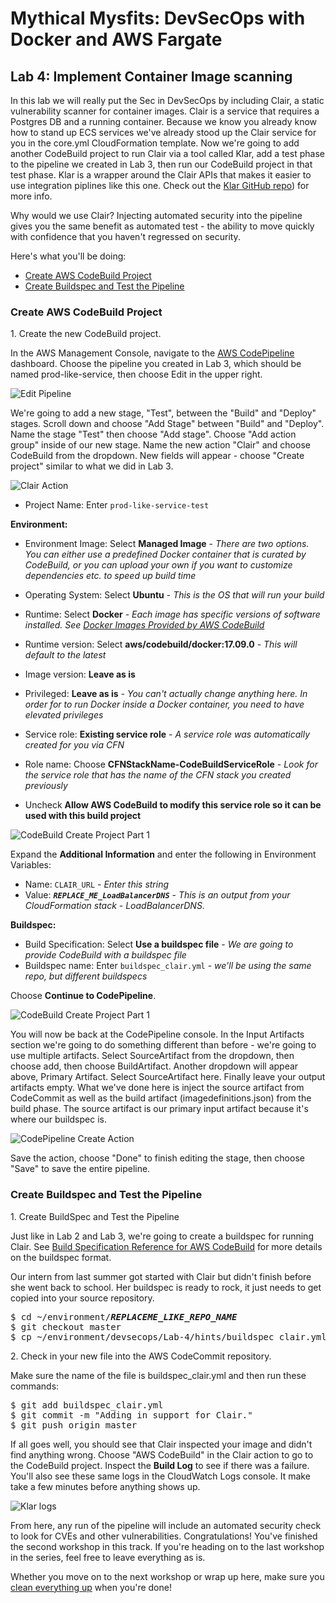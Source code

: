 # Mythical Mysfits: DevSecOps with Docker and AWS Fargate

## Lab 4: Implement Container Image scanning

In this lab we will really put the Sec in DevSecOps by including Clair, a static vulnerability scanner for container images. Clair is a service that requires a Postgres DB and a running container. Because we know you already know how to stand up ECS services we've already stood up the Clair service for you in the core.yml CloudFormation template. Now we're going to add another CodeBuild project to run Clair via a tool called Klar, add a test phase to the pipeline we created in Lab 3, then run our CodeBuild project in that test phase. Klar is a wrapper around the Clair APIs that makes it easier to use integration piplines like this one. Check out the [Klar GitHub repo](https://github.com/optiopay/klar)) for more info.

Why would we use Clair? Injecting automated security into the pipeline gives you the same benefit as automated test - the ability to move quickly with confidence that you haven't regressed on security.

Here's what you'll be doing:

* [Create AWS CodeBuild Project](#create-aws-codebuild-project)
* [Create Buildspec and Test the Pipeline](#create-buildspec-and-test-the-pipeline)

### Create AWS CodeBuild Project
1\. Create the new CodeBuild project.

In the AWS Management Console, navigate to the [AWS CodePipeline](https://console.aws.amazon.com/codepipeline/home#/) dashboard. Choose the pipeline you created in Lab 3, which should be named prod-like-service, then choose Edit in the upper right.

![Edit Pipeline](images/edit-pipeline.png)

We're going to add a new stage, "Test", between the "Build" and "Deploy" stages. Scroll down and choose "Add Stage" between "Build" and "Deploy". Name the stage "Test" then choose "Add stage". Choose "Add action group" inside of our new stage. Name the new action "Clair" and choose CodeBuild from the dropdown. New fields will appear - choose "Create project" similar to what we did in Lab 3. 

![Clair Action](images/clair-action.png)

- Project Name: Enter `prod-like-service-test`

**Environment:**

- Environment Image: Select **Managed Image** - *There are two options. You can either use a predefined Docker container that is curated by CodeBuild, or you can upload your own if you want to customize dependencies etc. to speed up build time*
- Operating System: Select **Ubuntu** - *This is the OS that will run your build*
- Runtime: Select **Docker** - *Each image has specific versions of software installed. See [Docker Images Provided by AWS CodeBuild](http://docs.aws.amazon.com/codebuild/latest/userguide/build-env-ref-available.html)*
- Runtime version: Select **aws/codebuild/docker:17.09.0** - *This will default to the latest*
- Image version: **Leave as is**
- Privileged: **Leave as is** - *You can't actually change anything here. In order for to run Docker inside a Docker container, you need to have elevated privileges*
- Service role: **Existing service role** - *A service role was automatically created for you via CFN*
- Role name: Choose **CFNStackName-CodeBuildServiceRole** - *Look for the service role that has the name of the CFN stack you created previously*

- Uncheck **Allow AWS CodeBuild to modify this service role so it can be used with this build project**

![CodeBuild Create Project Part 1](images/cb-create-test-project-1.png)

Expand the **Additional Information** and enter the following in Environment Variables:

- Name: `CLAIR_URL` - *Enter this string*
- Value: ***`REPLACE_ME_LoadBalancerDNS`*** - *This is an output from your CloudFormation stack - LoadBalancerDNS.*



**Buildspec:**

- Build Specification: Select **Use a buildspec file** - *We are going to provide CodeBuild with a buildspec file*
- Buildspec name: Enter `buildspec_clair.yml` - *we'll be using the same repo, but different buildspecs*

Choose **Continue to CodePipeline**.

![CodeBuild Create Project Part 1](images/cb-create-test-project-2.png)

You will now be back at the CodePipeline console. In the Input Artifacts section we're going to do something different than before - we're going to use multiple artifacts. Select SourceArtifact from the dropdown, then choose add, then choose BuildArtifact. Another dropdown will appear above, Primary Artifact. Select SourceArtifact here. Finally leave your output artifacts empty. What we've done here is inject the source artifact from CodeCommit as well as the build artifact (imagedefinitions.json) from the build phase. The source artifact is our primary input artifact because it's where our buildspec is.

![CodePipeline Create Action](images/cp-create-action.png)

Save the action, choose "Done" to finish editing the stage, then choose "Save" to save the entire pipeline.

### Create Buildspec and Test the Pipeline

1\. Create BuildSpec and Test the Pipeline

Just like in Lab 2 and Lab 3, we're going to create a buildspec for running Clair. See [Build Specification Reference for AWS CodeBuild](http://docs.aws.amazon.com/codebuild/latest/userguide/build-spec-ref.html) for more details on the buildspec format.

Our intern from last summer got started with Clair but didn't finish before she went back to school. Her buildspec is ready to rock, it just needs to get copied into your source repository.

<pre>
$ cd ~/environment/<b><i>REPLACEME_LIKE_REPO_NAME</b></i>
$ git checkout master
$ cp ~/environment/devsecops/Lab-4/hints/buildspec_clair.yml buildspec_clair.yml
</pre>

2\. Check in your new file into the AWS CodeCommit repository.

Make sure the name of the file is buildspec_clair.yml and then run these commands:

<pre>
$ git add buildspec_clair.yml
$ git commit -m "Adding in support for Clair."
$ git push origin master
</pre>

If all goes well, you should see that Clair inspected your image and didn't find anything wrong. Choose "AWS CodeBuild" in the Clair action to go to the CodeBuild project. Inspect the **Build Log** to see if there was a failure. You'll also see these same logs in the CloudWatch Logs console. It make take a few minutes before anything shows up.

![Klar logs](images/klar-logs.png)

From here, any run of the pipeline will include an automated security check to look for CVEs and other vulnerabilities. Congratulations! You've finished the second workshop in this track. If you're heading on to the last workshop in the series, feel free to leave everything as is.

Whether you move on to the next workshop or wrap up here, make sure you [clean everything up](../README.md#workshop-cleanup) when you're done!
